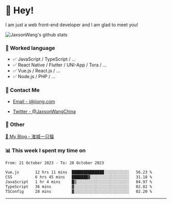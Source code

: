 # 👋 Hey!

I am just a web front-end developer and I am glad to meet you!

![JaxsonWang's github stats](https://github-readme-stats.vercel.app/api?username=JaxsonWang&&show_icons=true&&title_color=1abc9c&&icon_color=1abc9c)


### 📝 Worked language

- ✅ JavaScript / TypeScript / ...
- ✅ React Native / Flutter / UNI-App / Tora / ...
- ✅ Vue.js / React.js / ...
- ✅ Node.js / PHP / ...

### 📮 Contact Me

- [Email - i@iiong.com](mailto:i@iiong.com)

- [Twitter - @JaxsonWangChina](https://twitter.com/JaxsonWangChina)

### 🤪 Other

[📌 My Blog - 淮城一只猫](https://iiong.com)

### 📊 This week I spent my time on

<!--START_SECTION:waka-->

```txt
From: 21 October 2023 - To: 28 October 2023

Vue.js       12 hrs 11 mins  ██████████████░░░░░░░░░░░   56.23 %
CSS          6 hrs 45 mins   ███████▓░░░░░░░░░░░░░░░░░   31.18 %
JavaScript   1 hr 4 mins     █▒░░░░░░░░░░░░░░░░░░░░░░░   04.97 %
TypeScript   36 mins         ▓░░░░░░░░░░░░░░░░░░░░░░░░   02.82 %
TSConfig     28 mins         ▓░░░░░░░░░░░░░░░░░░░░░░░░   02.20 %
```

<!--END_SECTION:waka-->

---
